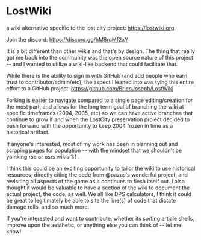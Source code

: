 # LostWiki

a wiki alternative specific to the lost city project: https://lostwiki.org

Join the discord: https://discord.gg/hM8rqMf2xY

It is a bit different than other wikis and that's by design. The thing that really got me back into the community was the open source nature of this project -- and I wanted to utilize a wiki-like backend that could facilitate that.

While there is the ability to sign in with GitHub (and add people who earn trust to contributor/admin/etc), the aspect I leaned into was tying this entire effort to a GitHub project: https://github.com/BrienJoseph/LostWiki

Forking is easier to navigate compared to a single page editing/creation for the most part, and allows for the long term goal of branching the wiki at specific timeframes (2004, 2005, etc) so we can have active branches that continue to grow if and when the LostCity preservation project decided to push forward with the opportunity to keep 2004 frozen in time as a historical artifact.

If anyone's interested, most of my work has been in planning out and scraping pages for population -- with the mindset that we shouldn't be yoinking rsc or osrs wikis 1:1 . 

I think this could be an exciting opportunity to tailor the wiki to use historical resources, directly citing the code from @pazas's wonderful project, and revisiting all aspects of the game as it continues to flesh itself out. I also thought it would be valuable to have a section of the wiki to document the actual project, the code, as well. We all like DPS calculators, I think it could be great to legitimately be able to site the line(s) of code that dictate damage rolls, and so much more. 

If you're interested and want to contribute, whether its sorting article shells, improve upon the aesthetic, or anything else you can think of -- let me know!
